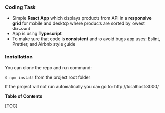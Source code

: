 ### Coding Task

- Simple **React App** which displays products from API in a **responsive grid** for mobile and desktop where products are sorted by lowest discount
- App is using **Typescript**
- To make sure that code is **consistent** and to avoid bugs app uses: Eslint, Prettier, and Airbnb style guide

### Installation

You can clone the repo and run command:

`$ npm install` from the project root folder

If the project will not run automatically you can go to:
http://localhost:3000/

**Table of Contents**

[TOC]
